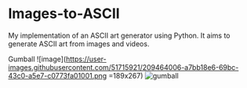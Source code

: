 # Images-to-ASCII
My implementation of an ASCII art generator using Python. It aims to generate ASCII art from images and videos.

Gumball
![image](https://user-images.githubusercontent.com/51715921/209464006-a7bb18e6-69bc-43c0-a5e7-c0773fa01001.png =189x267)
![gumball](https://user-images.githubusercontent.com/51715921/209464016-fa642320-b321-47e1-b2f5-dbf8b2559adb.png)
